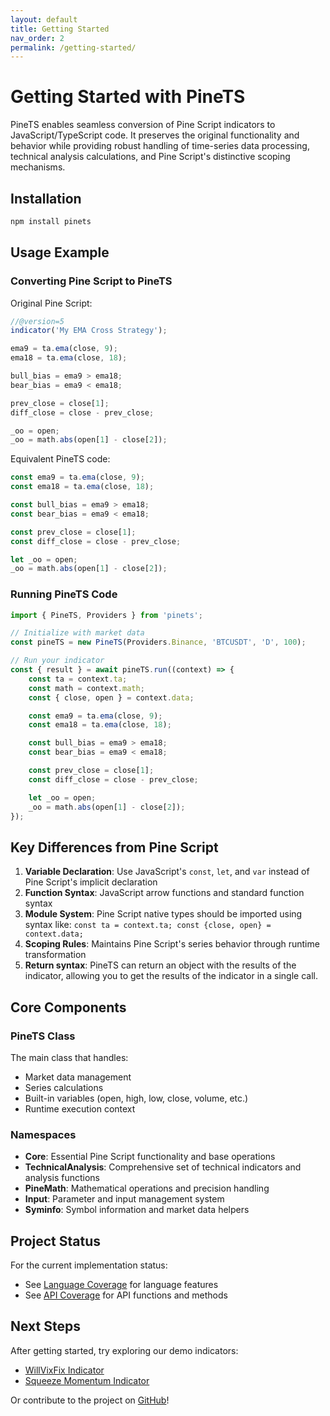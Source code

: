 ```yaml
---
layout: default
title: Getting Started
nav_order: 2
permalink: /getting-started/
---
```


# Getting Started with PineTS

PineTS enables seamless conversion of Pine Script indicators to JavaScript/TypeScript code. It preserves the original functionality and behavior while providing robust handling of time-series data processing, technical analysis calculations, and Pine Script's distinctive scoping mechanisms.

## Installation

```bash
npm install pinets
```

## Usage Example

### Converting Pine Script to PineTS

Original Pine Script:

```javascript
//@version=5
indicator('My EMA Cross Strategy');

ema9 = ta.ema(close, 9);
ema18 = ta.ema(close, 18);

bull_bias = ema9 > ema18;
bear_bias = ema9 < ema18;

prev_close = close[1];
diff_close = close - prev_close;

_oo = open;
_oo = math.abs(open[1] - close[2]);
```

Equivalent PineTS code:

```javascript
const ema9 = ta.ema(close, 9);
const ema18 = ta.ema(close, 18);

const bull_bias = ema9 > ema18;
const bear_bias = ema9 < ema18;

const prev_close = close[1];
const diff_close = close - prev_close;

let _oo = open;
_oo = math.abs(open[1] - close[2]);
```

### Running PineTS Code

```javascript
import { PineTS, Providers } from 'pinets';

// Initialize with market data
const pineTS = new PineTS(Providers.Binance, 'BTCUSDT', 'D', 100);

// Run your indicator
const { result } = await pineTS.run((context) => {
    const ta = context.ta;
    const math = context.math;
    const { close, open } = context.data;

    const ema9 = ta.ema(close, 9);
    const ema18 = ta.ema(close, 18);

    const bull_bias = ema9 > ema18;
    const bear_bias = ema9 < ema18;

    const prev_close = close[1];
    const diff_close = close - prev_close;

    let _oo = open;
    _oo = math.abs(open[1] - close[2]);
});
```

## Key Differences from Pine Script

1. **Variable Declaration**: Use JavaScript's `const`, `let`, and `var` instead of Pine Script's implicit declaration
2. **Function Syntax**: JavaScript arrow functions and standard function syntax
3. **Module System**: Pine Script native types should be imported using syntax like: `const ta = context.ta; const {close, open} = context.data;`
4. **Scoping Rules**: Maintains Pine Script's series behavior through runtime transformation
5. **Return syntax**: PineTS can return an object with the results of the indicator, allowing you to get the results of the indicator in a single call.

## Core Components

### PineTS Class

The main class that handles:

-   Market data management
-   Series calculations
-   Built-in variables (open, high, low, close, volume, etc.)
-   Runtime execution context

### Namespaces

-   **Core**: Essential Pine Script functionality and base operations
-   **TechnicalAnalysis**: Comprehensive set of technical indicators and analysis functions
-   **PineMath**: Mathematical operations and precision handling
-   **Input**: Parameter and input management system
-   **Syminfo**: Symbol information and market data helpers

## Project Status

For the current implementation status:

-   See [Language Coverage](../lang-coverage/) for language features
-   See [API Coverage](../api-coverage/) for API functions and methods

## Next Steps

After getting started, try exploring our demo indicators:

-   [WillVixFix Indicator](../indicators/willvixfix/index.html)
-   [Squeeze Momentum Indicator](../indicators/sqzmom/index.html)

Or contribute to the project on [GitHub](https://github.com/alaa-eddine/PineTS)!
